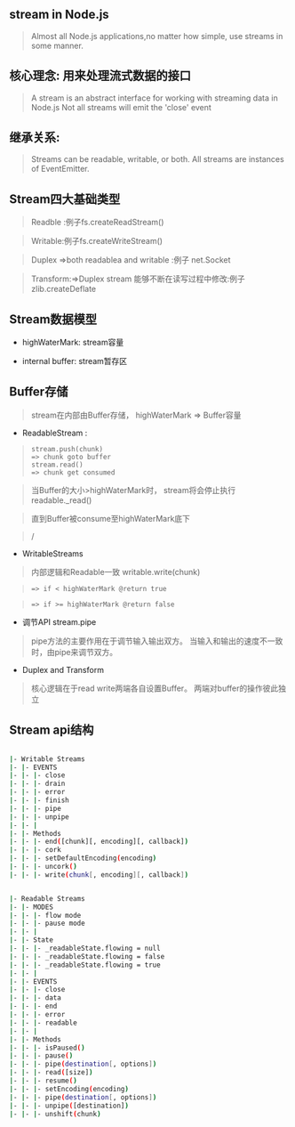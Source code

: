 ## stream in Node.js

> Almost all Node.js applications,no matter how simple, use streams in some manner.

## 核心理念: 用来处理流式数据的接口

> A stream is an abstract interface
> for working with streaming data in Node.js
> Not all  streams will emit the 'close' event

## 继承关系:

> Streams can be readable, writable, or both.
> All streams are instances of EventEmitter.

## Stream四大基础类型

> Readble :例子fs.createReadStream()

> Writable:例子fs.createWriteStream()

> Duplex =>both readablea and writable :例子 net.Socket

> Transform:=>Duplex stream 能够不断在读写过程中修改:例子zlib.createDeflate

## Stream数据模型

- highWaterMark:  stream容量

- internal buffer: stream暂存区

## Buffer存储
> stream在内部由Buffer存储，
> highWaterMark => Buffer容量

-  ReadableStream :

>     stream.push(chunk)
>     => chunk goto buffer
>     stream.read()
>     => chunk get consumed
>

> 当Buffer的大小>highWaterMark时，
>    stream将会停止执行readable._read()

>    直到Buffer被consume至highWaterMark底下

>/

- WritableStreams

> 内部逻辑和Readable一致
>     writable.write(chunk)

>     => if < highWaterMark @return true

>     => if >= highWaterMark @return false

>

- 调节API stream.pipe

> pipe方法的主要作用在于调节输入输出双方。
> 当输入和输出的速度不一致时，由pipe来调节双方。
>

- Duplex and Transform

> 核心逻辑在于read write两端各自设置Buffer。
> 两端对buffer的操作彼此独立


## Stream api结构
```bash

|- Writable Streams
|- |- EVENTS
|- |- |- close
|- |- |- drain
|- |- |- error
|- |- |- finish
|- |- |- pipe
|- |- |- unpipe
|- |- |
|- |- Methods
|- |- |- end([chunk][, encoding][, callback])
|- |- |- cork
|- |- |- setDefaultEncoding(encoding)
|- |- |- uncork()
|- |- |- write(chunk[, encoding][, callback])


|- Readable Streams
|- |- MODES
|- |- |- flow mode
|- |- |- pause mode
|- |- |
|- |- State
|- |- |- _readableState.flowing = null
|- |- |- _readableState.flowing = false
|- |- |- _readableState.flowing = true
|- |- |
|- |- EVENTS
|- |- |- close
|- |- |- data
|- |- |- end
|- |- |- error
|- |- |- readable
|- |- |
|- |- Methods
|- |- |- isPaused()
|- |- |- pause()
|- |- |- pipe(destination[, options])
|- |- |- read([size])
|- |- |- resume()
|- |- |- setEncoding(encoding)
|- |- |- pipe(destination[, options])
|- |- |- unpipe([destination])
|- |- |- unshift(chunk)

```






